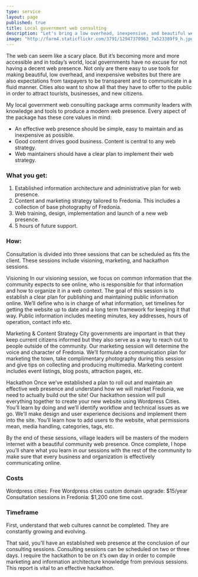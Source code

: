 ```yaml
---
type: service
layout: page
published: true
title: Local government web consulting
description: "Let's bring a low overhead, inexpensive, and beautiful web presence to your community."
image: "http://farm4.staticflickr.com/3791/12947370963_7a523389f9_h.jpg"
---
```


The web can seem like a scary place. But it’s becoming more and more accessible and in today’s world, local governments have no excuse for not having a decent web presence. Not only are there easy to use tools for making beautiful, low overhead, and inexpensive websites but there are also expectations from taxpayers to be transparent and to communicate in a fluid manner. Cities also want to show all that they have to offer to the public in order to attract tourists, businesses, and new citizens.

My local government web consulting package arms community leaders with knowledge and tools to produce a modern web presence. Every aspect of the package has these core values in mind: 
- An effective web presence should be simple, easy to maintain and as inexpensive as possible.
- Good content drives good business. Content is central to any web strategy.
- Web maintainers should have a clear plan to implement their web strategy.

### What you get:
1. Established information architecture and administrative plan for web presence.
2. Content and marketing strategy tailored to Fredonia. This includes a collection of base photography of Fredonia.
3. Web training, design, implementation and launch of a new web presence.
4. 5 hours of future support.

### How:
Consultation is divided into three sessions that can be scheduled as fits the client. These sessions include visioning, marketing, and hackathon sessions.

Visioning
In our visioning session, we focus on common information that the community expects to see online, who is responsible for that information and how to organize it in a web context. The goal of this session is to establish a clear plan for publishing and maintaining public information online. We’ll define who is in charge of what information, set timelines for getting the website up to date and a long term framework for keeping it that way. Public information includes meeting minutes, key addresses, hours of operation, contact info etc.

Marketing & Content Strategy
City governments are important in that they keep current citizens informed but they also serve as a way to reach out to people outside of the community. Our marketing session will determine the voice and character of Fredonia. We’ll formulate a communication plan for marketing the town, take complimentary photography during this session and give tips on collecting and producing multimedia. Marketing content includes event listings, blog posts, attraction pages, etc.

Hackathon
Once we’ve established a plan to roll out and maintain an effective web presence and understand how we will market Fredonia, we need to actually build out the site! Our hackathon session will pull everything together to create your new website using Wordpress Cities. You’ll learn by doing and we’ll identify workflow and technical issues as we go. We’ll make design and user experience decisions and implement them into the site. You’ll learn how to add users to the website, what permissions mean, media handling, categories, tags, etc.

By the end of these sessions, village leaders will be masters of the modern internet with a beautiful community web presence. Once complete, I hope you’ll share what you learn in our sessions with the rest of the community to make sure that every business and organization is effectively communicating online.

### Costs

Wordpress cities: Free
Wordpress cities custom domain upgrade: $15/year
Consultation sessions in Fredonia: $1,200 one time cost.

### Timeframe

First, understand that web cultures cannot be completed. They are constantly growing and evolving. 

That said, you’ll have an established web presence at the conclusion of our consulting sessions. Consulting sessions can be scheduled on two or three days. I require the hackathon to be on it’s own day in order to compile marketing and information architecture knowledge from previous sessions. This report is vital to an effective hackathon.